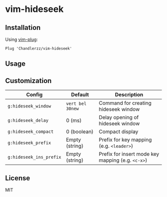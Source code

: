vim-hideseek
============

Installation
------------

Using [vim-plug](https://github.com/junegunn/vim-plug):

```vim
Plug 'Chandlerzz/vim-hideseek'
```

Usage
-----


Customization
-------------

| Config                  | Default         | Description                                       |
| ------                  | -------         | -----------                                       |
| `g:hideseek_window`     |`vert bel 30new` | Command for creating hideseek window              |
| `g:hideseek_delay`      | 0 (ms)          | Delay opening of hideseek window                  |
| `g:hideseek_compact`    | 0 (boolean)     | Compact display                                   |
| `g:hideseek_prefix`     | Empty (string)  | Prefix for key mapping (e.g. `<leader>`)          |
| `g:hideseek_ins_prefix` | Empty (string)  | Prefix for insert mode key mapping (e.g. `<c-x>`) |

License
-------
MIT
